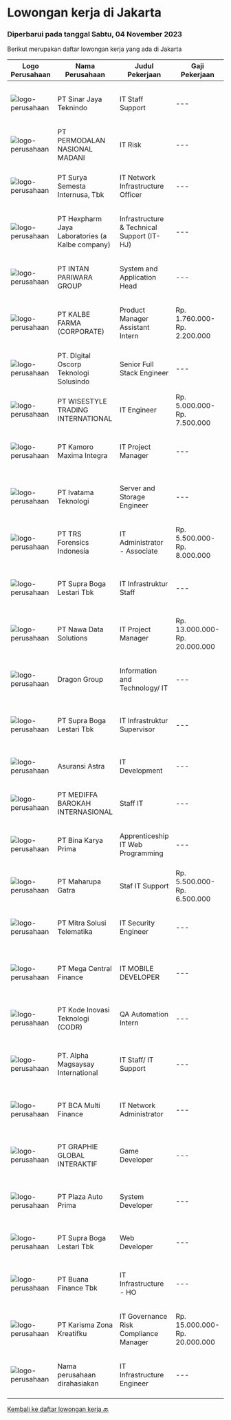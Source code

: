 
  # Lowongan kerja di Jakarta

  ### Diperbarui pada tanggal Sabtu, 04 November 2023

  Berikut merupakan daftar lowongan kerja yang ada di Jakarta

  |Logo Perusahaan | Nama Perusahaan | Judul Pekerjaan | Gaji Pekerjaan | Lokasi | Deskripsi | Tanggal diunggah | Pranala |
  | -------------- | --------------- | --------------- | --------- | --------- | -------------- | ------- | ----------- |
  |![logo-perusahaan](https://image-service-cdn.seek.com.au/bd893bb7224ed1b89e07651660574ad2cdcbf846/ee4dce1061f3f616224767ad58cb2fc751b8d2dc)|PT Sinar Jaya Teknindo|IT Staff Support|---|Jakarta Utara|Deskripsi Pekerjaan : Memastikan perawatan dan monitoring terhadap setiap perangkat komputer yang digunakan berfungsi dengan baik tanpa ada kendala....|Kamis, 02 November 2023|https://www.jobstreet.co.id/id/job/it-staff-support-4517666?token=0~944fed1f-da9b-4451-87e4-b4ce86988b6d&sectionRank=1&jobId=jobstreet-id-job-4517666|
|![logo-perusahaan](https://image-service-cdn.seek.com.au/5fd3417af2f9488964ef8f92c36fc78d54dd3999/ee4dce1061f3f616224767ad58cb2fc751b8d2dc)|PT PERMODALAN NASIONAL MADANI|IT Risk|---|Jakarta Raya|Qualifications : Having knowledge of information technology systems and processes, network infrastructure, data architecture, data processes,...|Kamis, 02 November 2023|https://www.jobstreet.co.id/id/job/it-risk-4516762?token=0~944fed1f-da9b-4451-87e4-b4ce86988b6d&sectionRank=2&jobId=jobstreet-id-job-4516762|
|![logo-perusahaan](https://image-service-cdn.seek.com.au/3686f82f3069dcbc44da57e6e90cf98aba720043/ee4dce1061f3f616224767ad58cb2fc751b8d2dc)|PT Surya Semesta Internusa, Tbk|IT Network Infrastructure Officer|---|Jakarta Selatan|Job Description: Planning, managing, and physically maintaining IT infrastructure such as power, cooling, fire safety, building management access, and...|Jumat, 03 November 2023|https://www.jobstreet.co.id/id/job/it-network-infrastructure-officer-4518543?token=0~944fed1f-da9b-4451-87e4-b4ce86988b6d&sectionRank=3&jobId=jobstreet-id-job-4518543|
|![logo-perusahaan](https://image-service-cdn.seek.com.au/8e94bb099ec7d7b74ebc5b40591f4b9967b2b204/ee4dce1061f3f616224767ad58cb2fc751b8d2dc)|PT Hexpharm Jaya Laboratories (a Kalbe company)|Infrastructure & Technical Support (IT-HJ)|---|Jakarta Timur|Job Description: Develop program sesuai kebutuhan perusahaan, dengan tujuan untuk mendukung aktivitas perusahaan melalui penerapan teknologi informasi...|Rabu, 01 November 2023|https://www.jobstreet.co.id/id/job/infrastructure-technical-support-it-hj-4515482?token=0~944fed1f-da9b-4451-87e4-b4ce86988b6d&sectionRank=4&jobId=jobstreet-id-job-4515482|
|![logo-perusahaan](https://image-service-cdn.seek.com.au/13615bcc152475255cc48386920227cebd4b4195/ee4dce1061f3f616224767ad58cb2fc751b8d2dc)|PT INTAN PARIWARA GROUP|System and Application Head|---|Jakarta Selatan|Responsibilities : Asses customer and business process requirements. Analyze work and data flow structures Crate, Evaluate and implements solutions...|Kamis, 02 November 2023|https://www.jobstreet.co.id/id/job/system-and-application-head-4517614?token=0~944fed1f-da9b-4451-87e4-b4ce86988b6d&sectionRank=5&jobId=jobstreet-id-job-4517614|
|![logo-perusahaan](https://image-service-cdn.seek.com.au/83824c3d342587839e63cfe58f5bfd178fdbc67e/ee4dce1061f3f616224767ad58cb2fc751b8d2dc)|PT KALBE FARMA (CORPORATE)|Product Manager Assistant Intern|Rp. 1.760.000-Rp. 2.200.000|Jakarta Pusat|We offer an internship opportunity where you will receive mentorship and comprehensive training programs. The duration of the internship is preferably...|Kamis, 02 November 2023|https://www.jobstreet.co.id/id/job/product-manager-assistant-intern-4517518?token=0~944fed1f-da9b-4451-87e4-b4ce86988b6d&sectionRank=6&jobId=jobstreet-id-job-4517518|
|![logo-perusahaan](https://image-service-cdn.seek.com.au/dfb30e93df20c1c96c645f099c5ecd6695c965cc/ee4dce1061f3f616224767ad58cb2fc751b8d2dc)|PT. DIgital Oscorp Teknologi Solusindo|Senior Full Stack Engineer|---|Jakarta Raya|About the jobPT DOTS in collaboration with its partner BlueIoT (Australia) are looking for a talented Full Stack Engineer...|Jumat, 03 November 2023|https://www.jobstreet.co.id/id/job/senior-full-stack-engineer-4518709?token=0~944fed1f-da9b-4451-87e4-b4ce86988b6d&sectionRank=7&jobId=jobstreet-id-job-4518709|
|![logo-perusahaan](https://i.ibb.co/sqvTCh9/112815900-stock-vector-no-image-available-icon-flat-vector.webp)|PT WISESTYLE TRADING INTERNATIONAL|IT Engineer|Rp. 5.000.000-Rp. 7.500.000|Jakarta Barat|- Maintenance CCTV (HIKVISION)- Melalakukan instalasi Pabx Yeastar dan Ip Phone- Instalasi Acces point - Melakukan PoC Software Backup ( Veritas ,...|Rabu, 01 November 2023|https://www.jobstreet.co.id/id/job/it-engineer-4516372?token=0~944fed1f-da9b-4451-87e4-b4ce86988b6d&sectionRank=8&jobId=jobstreet-id-job-4516372|
|![logo-perusahaan](https://image-service-cdn.seek.com.au/702e1c2a34ab2cca83a54c699be4dc03f10f4020/ee4dce1061f3f616224767ad58cb2fc751b8d2dc)|PT Kamoro Maxima Integra|IT Project Manager|---|Jakarta Selatan|Ensure that all projects are delivered on-time, within scope and within budget Developing project scopes and objectives, involving all relevant...|Jumat, 03 November 2023|https://www.jobstreet.co.id/id/job/it-project-manager-4518200?token=0~944fed1f-da9b-4451-87e4-b4ce86988b6d&sectionRank=9&jobId=jobstreet-id-job-4518200|
|![logo-perusahaan](https://image-service-cdn.seek.com.au/8de23ad9f2a6d137ffb0abce63426d33948363c9/ee4dce1061f3f616224767ad58cb2fc751b8d2dc)|PT Ivatama Teknologi|Server and Storage Engineer|---|Jakarta Raya|Qualifications: Proven working experience in Intel-based Servers and Storage deployment and maintenance for at least 2 years Knowledge and hands on...|Rabu, 01 November 2023|https://www.jobstreet.co.id/id/job/server-and-storage-engineer-4515494?token=0~944fed1f-da9b-4451-87e4-b4ce86988b6d&sectionRank=10&jobId=jobstreet-id-job-4515494|
|![logo-perusahaan](https://image-service-cdn.seek.com.au/e21c4b1e3a3ba5a10a102cf4fb008668c0a9e593/ee4dce1061f3f616224767ad58cb2fc751b8d2dc)|PT TRS Forensics Indonesia|IT Administrator - Associate|Rp. 5.500.000-Rp. 8.000.000|Jakarta Selatan|Headquartered in Singapore with operations also in Malaysia, China and Indonesia, our team of professionals at TRS are experts in cybersecurity,...|Kamis, 02 November 2023|https://www.jobstreet.co.id/id/job/it-administrator-associate-4517459?token=0~944fed1f-da9b-4451-87e4-b4ce86988b6d&sectionRank=11&jobId=jobstreet-id-job-4517459|
|![logo-perusahaan](https://image-service-cdn.seek.com.au/7e29b82711adde14c3e1e459e4f15d5eba48af2e/ee4dce1061f3f616224767ad58cb2fc751b8d2dc)|PT Supra Boga Lestari Tbk|IT Infrastruktur Staff|---|Jakarta Barat|Responsibilities : Perform day-to-day activities of IT infrastructure operation &amp; maintenance. Improve performance &amp; efficiency of IT...|Jumat, 03 November 2023|https://www.jobstreet.co.id/id/job/it-infrastruktur-staff-4518360?token=0~944fed1f-da9b-4451-87e4-b4ce86988b6d&sectionRank=12&jobId=jobstreet-id-job-4518360|
|![logo-perusahaan](https://image-service-cdn.seek.com.au/5d40285548e68c2c7cbc039925f7dc4ed840ce22/ee4dce1061f3f616224767ad58cb2fc751b8d2dc)|PT Nawa Data Solutions|IT Project Manager|Rp. 13.000.000-Rp. 20.000.000|Jakarta Raya|Job Desk : Mendukung unit pelaporan (FCTM under Compliance) dan (CRU under Operational untuk memastikan bahwa user requirement di mapping dan...|Selasa, 31 Oktober 2023|https://www.jobstreet.co.id/id/job/it-project-manager-4514700?token=0~944fed1f-da9b-4451-87e4-b4ce86988b6d&sectionRank=13&jobId=jobstreet-id-job-4514700|
|![logo-perusahaan](https://image-service-cdn.seek.com.au/bd25f05aef53cca8f530e58b3493b444478d0432/ee4dce1061f3f616224767ad58cb2fc751b8d2dc)|Dragon Group|Information and Technology/ IT|---|Jakarta Barat|IT Memiliki peran penting yang bertanggung jawab memelihara dan mengawasi infrastruktur teknologi dan informasi organisasi. IT juga bertugas untuk...|Kamis, 02 November 2023|https://www.jobstreet.co.id/id/job/information-and-technology-it-4516708?token=0~944fed1f-da9b-4451-87e4-b4ce86988b6d&sectionRank=14&jobId=jobstreet-id-job-4516708|
|![logo-perusahaan](https://image-service-cdn.seek.com.au/7e29b82711adde14c3e1e459e4f15d5eba48af2e/ee4dce1061f3f616224767ad58cb2fc751b8d2dc)|PT Supra Boga Lestari Tbk|IT Infrastruktur Supervisor|---|Jakarta Barat|Responsibility:- Perform day-to-day activities of IT infrastructure operation &amp; maintenance.- Improve performance &amp; efficiency of IT...|Jumat, 03 November 2023|https://www.jobstreet.co.id/id/job/it-infrastruktur-supervisor-4518570?token=0~944fed1f-da9b-4451-87e4-b4ce86988b6d&sectionRank=15&jobId=jobstreet-id-job-4518570|
|![logo-perusahaan](https://image-service-cdn.seek.com.au/5cd40b00f0e1511140fdfbff6b661f1f7404379c/ee4dce1061f3f616224767ad58cb2fc751b8d2dc)|Asuransi Astra|IT Development|---|Jakarta Selatan|We're currently looking for individuals who are smart, eager to learn and to improve. Our current team consist of capable individuals and also a great...|Jumat, 03 November 2023|https://www.jobstreet.co.id/id/job/it-development-4518602?token=0~944fed1f-da9b-4451-87e4-b4ce86988b6d&sectionRank=16&jobId=jobstreet-id-job-4518602|
|![logo-perusahaan](https://image-service-cdn.seek.com.au/830c57cc67316c7c0b5d71999019e647bb6df78d/ee4dce1061f3f616224767ad58cb2fc751b8d2dc)|PT MEDIFFA BAROKAH INTERNASIONAL|Staff IT|---|Jakarta Selatan|Kualifikasi: Lulusan D3/S1 Teknik Informatika atau Ilmu Komputer atau setara Berpengalaman sebagai IT minimal 3 tahun Berpengalaman menangani PC...|Senin, 30 Oktober 2023|https://www.jobstreet.co.id/id/job/staff-it-4510515?token=0~944fed1f-da9b-4451-87e4-b4ce86988b6d&sectionRank=17&jobId=jobstreet-id-job-4510515|
|![logo-perusahaan](https://image-service-cdn.seek.com.au/1df34be8594fa0641630bfc10a2c5823d326e958/ee4dce1061f3f616224767ad58cb2fc751b8d2dc)|PT Bina Karya Prima|Apprenticeship IT Web Programming|---|Jakarta Utara|Job Description:Sebagai Magang Pengembangan Aplikasi IT di perusahaan kami, Anda akan: Berpartisipasi dalam pengembangan aplikasi web dan mobile...|Jumat, 03 November 2023|https://www.jobstreet.co.id/id/job/apprenticeship-it-web-programming-4518259?token=0~944fed1f-da9b-4451-87e4-b4ce86988b6d&sectionRank=18&jobId=jobstreet-id-job-4518259|
|![logo-perusahaan](https://image-service-cdn.seek.com.au/852b4e8495cfe74920b06073aef6aa5f51d1ca92/ee4dce1061f3f616224767ad58cb2fc751b8d2dc)|PT Maharupa Gatra|Staf IT Support|Rp. 5.500.000-Rp. 6.500.000|Jakarta Utara|Tugas dan Tanggungjawab Instalasi OS windows (XP,8,10,11); Microsoft Office; dan software lain Jaringan (LAN) Technical support hardware dan software...|Rabu, 01 November 2023|https://www.jobstreet.co.id/id/job/staf-it-support-4515964?token=0~944fed1f-da9b-4451-87e4-b4ce86988b6d&sectionRank=19&jobId=jobstreet-id-job-4515964|
|![logo-perusahaan](https://image-service-cdn.seek.com.au/9b5f919bd8ffbcaf06c034033d2c53ba0d0ad556/ee4dce1061f3f616224767ad58cb2fc751b8d2dc)|PT Mitra Solusi Telematika|IT Security Engineer|---|Jakarta Raya|Job Description : Responsible for Office 365 securities Responsible for endpoint and server security, both cloud and on-premise Responsible for...|Jumat, 03 November 2023|https://www.jobstreet.co.id/id/job/it-security-engineer-4518345?token=0~944fed1f-da9b-4451-87e4-b4ce86988b6d&sectionRank=20&jobId=jobstreet-id-job-4518345|
|![logo-perusahaan](https://image-service-cdn.seek.com.au/600b8e0a16f690f22a75f3ec8170d358b7d48b29/ee4dce1061f3f616224767ad58cb2fc751b8d2dc)|PT Mega Central Finance|IT MOBILE DEVELOPER|---|Jakarta Barat|Job Descriptions: Design and develop an application for the Android platforms Handle software updates and patches Upload apps in Playstore Work...|Jumat, 03 November 2023|https://www.jobstreet.co.id/id/job/it-mobile-developer-4518330?token=0~944fed1f-da9b-4451-87e4-b4ce86988b6d&sectionRank=21&jobId=jobstreet-id-job-4518330|
|![logo-perusahaan](https://image-service-cdn.seek.com.au/6d97a4ffe0f325e8e84b260a2064eead4009eff7/ee4dce1061f3f616224767ad58cb2fc751b8d2dc)|PT Kode Inovasi Teknologi (CODR)|QA Automation Intern|---|Jakarta Raya|Job Description: Write test scripts to automate complex test cases and scenarios for web and/or mobile applications Implement strategy for quality...|Kamis, 02 November 2023|https://www.jobstreet.co.id/id/job/qa-automation-intern-4517099?token=0~944fed1f-da9b-4451-87e4-b4ce86988b6d&sectionRank=22&jobId=jobstreet-id-job-4517099|
|![logo-perusahaan](https://image-service-cdn.seek.com.au/5e8e59a010177bde7b55284c10a3fb25ca610220/ee4dce1061f3f616224767ad58cb2fc751b8d2dc)|PT. Alpha Magsaysay International|IT Staff/ IT Support|---|Jakarta Pusat|Jobs Description:1. Conduct installation &amp; upgrade to all IT asset related hardware/software/telecommunication/networking.2. Troubleshoot to all...|Senin, 30 Oktober 2023|https://www.jobstreet.co.id/id/job/it-staff-it-support-4513394?token=0~944fed1f-da9b-4451-87e4-b4ce86988b6d&sectionRank=23&jobId=jobstreet-id-job-4513394|
|![logo-perusahaan](https://image-service-cdn.seek.com.au/9069345b370eaba4fc9923aca0acfb1e585edc60/ee4dce1061f3f616224767ad58cb2fc751b8d2dc)|PT BCA Multi Finance|IT Network Administrator|---|Jakarta Utara|IT Network Administrator Job responsibilities: Handle infrastructure network. Create concept, design &amp; improvement for network architecture....|Jumat, 03 November 2023|https://www.jobstreet.co.id/id/job/it-network-administrator-4517718?token=0~944fed1f-da9b-4451-87e4-b4ce86988b6d&sectionRank=24&jobId=jobstreet-id-job-4517718|
|![logo-perusahaan](https://image-service-cdn.seek.com.au/f9a751ea24d68e4658d0eb7882e2db58a9b95cb0/ee4dce1061f3f616224767ad58cb2fc751b8d2dc)|PT GRAPHIE GLOBAL INTERAKTIF|Game Developer|---|Jakarta Raya|Deskripsi Pekerjaan : Usia maksimal 40 tahun Pendidikan terakhir minimal D3 Menyenangi dunia aplikasi komputer dan pembuatan game Mempunyai kemampuan...|Senin, 30 Oktober 2023|https://www.jobstreet.co.id/id/job/game-developer-4513833?token=0~944fed1f-da9b-4451-87e4-b4ce86988b6d&sectionRank=25&jobId=jobstreet-id-job-4513833|
|![logo-perusahaan](https://image-service-cdn.seek.com.au/3b34c009b23064920b5f6048851115c7368549e7/ee4dce1061f3f616224767ad58cb2fc751b8d2dc)|PT Plaza Auto Prima|System Developer|---|Jakarta Selatan|Melakukan analisa terhadap kebutuhan aplikasi yang akan dibangun Mengintegrasikan aplikasi berbasis web dengan main system (ERP) Bekerja sama dengan...|Rabu, 01 November 2023|https://www.jobstreet.co.id/id/job/system-developer-4516200?token=0~944fed1f-da9b-4451-87e4-b4ce86988b6d&sectionRank=26&jobId=jobstreet-id-job-4516200|
|![logo-perusahaan](https://image-service-cdn.seek.com.au/7e29b82711adde14c3e1e459e4f15d5eba48af2e/ee4dce1061f3f616224767ad58cb2fc751b8d2dc)|PT Supra Boga Lestari Tbk|Web Developer|---|Jakarta Raya|Responsibilities: Ensure the performance, quality, and Efficiency of applications. Collaborate with a team to define, design, and ship new features....|Jumat, 03 November 2023|https://www.jobstreet.co.id/id/job/web-developer-4518583?token=0~944fed1f-da9b-4451-87e4-b4ce86988b6d&sectionRank=27&jobId=jobstreet-id-job-4518583|
|![logo-perusahaan](https://image-service-cdn.seek.com.au/67d64fe1349cea9989e50adf95e4abee4bc0482a/ee4dce1061f3f616224767ad58cb2fc751b8d2dc)|PT Buana Finance Tbk|IT Infrastructure - HO|---|Jakarta Raya|Fungsi, tugas dan tanggung jawab: Memastikan operasional data center berjalan baik selama 24x7 Melakukan identifikasi awal terhadap permasalahan...|Jumat, 03 November 2023|https://www.jobstreet.co.id/id/job/it-infrastructure-ho-4518327?token=0~944fed1f-da9b-4451-87e4-b4ce86988b6d&sectionRank=28&jobId=jobstreet-id-job-4518327|
|![logo-perusahaan](https://image-service-cdn.seek.com.au/abe5211582a45d2a5ec8c5dca55caec4b4806ad1/ee4dce1061f3f616224767ad58cb2fc751b8d2dc)|PT Karisma Zona Kreatifku|IT Governance Risk Compliance Manager|Rp. 15.000.000-Rp. 20.000.000|Jakarta Selatan|IT GRC ManagerThe IT GRC Manager is responsible for developing, implementing, and maintaining an effective IT Governance, Risk, and Compliance program...|Kamis, 02 November 2023|https://www.jobstreet.co.id/id/job/it-governance-risk-compliance-manager-4517199?token=0~944fed1f-da9b-4451-87e4-b4ce86988b6d&sectionRank=29&jobId=jobstreet-id-job-4517199|
|![logo-perusahaan](https://i.ibb.co/sqvTCh9/112815900-stock-vector-no-image-available-icon-flat-vector.webp)|Nama perusahaan dirahasiakan|IT Infrastructure Engineer|---|Jakarta Raya|Tanggung Jawab Utama: Membuat desain, perencanaan dan implementasi dari infrastruktur teknologi informasi serta melaksanakan pengelolaan, pemeliharaan...|Kamis, 02 November 2023|https://www.jobstreet.co.id/id/job/it-infrastructure-engineer-4517467?token=0~944fed1f-da9b-4451-87e4-b4ce86988b6d&sectionRank=30&jobId=jobstreet-id-job-4517467|


  [Kembali ke daftar lowongan kerja 🔙](../README.md#daftar-lowongan-kerja)
  